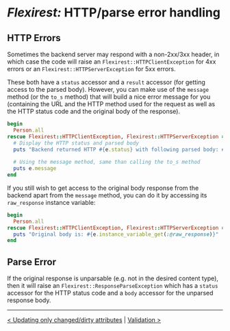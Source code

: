 # *Flexirest:* HTTP/parse error handling

## HTTP Errors

Sometimes the backend server may respond with a non-2xx/3xx header, in which case the code will raise an `Flexirest::HTTPClientException` for 4xx errors or an `Flexirest::HTTPServerException` for 5xx errors. 

These both have a `status` accessor and a `result` accessor (for getting access to the parsed body). However, you can make use of the `message` method (or the `to_s` method) that will build a nice error message for you (containing the URL and the HTTP method used for the request as well as the HTTP status code and the original body of the response).

```ruby
begin
  Person.all
rescue Flexirest::HTTPClientException, Flexirest::HTTPServerException => e
  # Display the HTTP status and parsed body
  puts "Backend returned HTTP #{e.status} with following parsed body: #{e.result}"
  
  # Using the message method, same than calling the to_s method
  puts e.message
end
```

If you still wish to get access to the original body response from the backend apart from the `message` method, you can do it by accessing its `raw_response` instance variable:

```ruby
begin
  Person.all
rescue Flexirest::HTTPClientException, Flexirest::HTTPServerException => e
  puts "Original body is: #{e.instance_variable_get(:@raw_response)}"
end
```

## Parse Error

If the original response is unparsable (e.g. not in the desired content type), then it will raise an `Flexirest::ResponseParseException` which has a `status` accessor for the HTTP status code and a `body` accessor for the unparsed response body.

-----

[< Updating only changed/dirty attributes](updating-only-changed-dirty-attributes.md) | [Validation >](validation.md)
